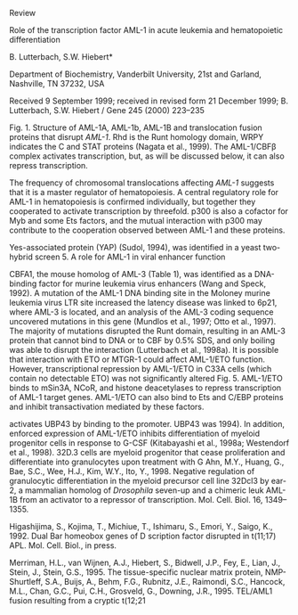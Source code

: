 
Review

Role of the transcription factor AML-1 in acute leukemia and hematopoietic differentiation

B. Lutterbach, S.W. Hiebert*

Department of Biochemistry, Vanderbilt University, 21st and Garland, Nashville, TN 37232, USA

Received 9 September 1999; received in revised form 21 December 1999;
B. Lutterbach, S.W. Hiebert / Gene 245 (2000) 223–235

Fig. 1. Structure of AML-1A, AML-1b, AML-1B and translocation fusion proteins that disrupt *AML-1*. Rhd is the Runt homology domain, WRPY indicates the C
and STAT proteins (Nagata et al., 1999). The AML-1/CBFβ complex activates transcription, but, as will be discussed below, it can also repress transcription.

The frequency of chromosomal translocations affecting *AML-1* suggests that it is a master regulator of hematopoiesis. A central regulatory role for AML-1 in hematopoiesis is confirmed
individually, but together they cooperated to activate transcription by threefold. p300 is also a cofactor for Myb and some Ets factors, and the mutual interaction with p300 may contribute to the cooperation observed between AML-1 and these proteins.

Yes-associated protein (YAP) (Sudol, 1994), was identified in a yeast two-hybrid screen
5. A role for AML-1 in viral enhancer function

CBFA1, the mouse homolog of AML-3 (Table 1), was identified as a DNA-binding factor for murine leukemia virus enhancers (Wang and Speck, 1992). A mutation of the AML-1 DNA binding site in the Moloney murine leukemia virus LTR site increased the latency
disease was linked to 6p21, where AML-3 is located, and an analysis of the AML-3 coding sequence uncovered mutations in this gene (Mundlos et al., 1997; Otto et al., 1997). The majority of mutations disrupted the Runt domain, resulting in an AML-3 protein that cannot bind to DNA or to CBF
by 0.5% SDS, and only boiling was able to disrupt the interaction (Lutterbach et al., 1998a). It is possible that interaction with ETO or MTGR-1 could affect AML-1/ETO function. However, transcriptional repression by AML-1/ETO in C33A cells (which contain no detectable ETO) was not significantly altered
Fig. 5. AML-1/ETO binds to mSin3A, NCoR, and histone deacetylases to repress transcription of AML-1 target genes. AML-1/ETO can also bind to Ets and C/EBP proteins and inhibit transactivation mediated by these factors.

activates UBP43 by binding to the promoter. UBP43 was
1994). In addition, enforced expression of AML-1/ETO inhibits differentiation of myeloid progenitor cells in response to G-CSF (Kitabayashi et al., 1998a; Westendorf et al., 1998). 32D.3 cells are myeloid progenitor that cease proliferation and differentiate into granulocytes upon treatment with G
Ahn, M.Y., Huang, G., Bae, S.C., Wee, H.J., Kim, W.Y., Ito, Y., 1998. Negative regulation of granulocytic differentiation in the myeloid precursor cell line 32Dcl3 by ear-2, a mammalian homolog of *Drosophila* seven-up and a chimeric leuk
AML-1B from an activator to a repressor of transcription. Mol. Cell. Biol. 16, 1349–1355.

Higashijima, S., Kojima, T., Michiue, T., Ishimaru, S., Emori, Y., Saigo, K., 1992. Dual Bar homeobox genes of D
scription factor disrupted in t(11;17) APL. Mol. Cell. Biol., in press.

Merriman, H.L., van Wijnen, A.J., Hiebert, S., Bidwell, J.P., Fey, E., Lian, J., Stein, J., Stein, G.S., 1995. The tissue-specific nuclear matrix protein, NMP-
Shurtleff, S.A., Buijs, A., Behm, F.G., Rubnitz, J.E., Raimondi, S.C., Hancock, M.L., Chan, G.C., Pui, C.H., Grosveld, G., Downing, J.R., 1995. TEL/AML1 fusion resulting from a cryptic t(12;21